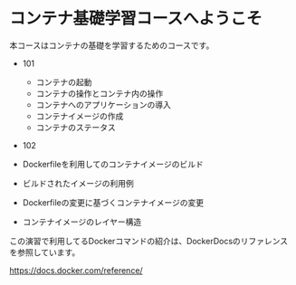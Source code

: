 # コンテナ基礎学習コースへようこそ

本コースはコンテナの基礎を学習するためのコースです。

- 101
  - コンテナの起動
  - コンテナの操作とコンテナ内の操作
  - コンテナへのアプリケーションの導入
  - コンテナイメージの作成
  - コンテナのステータス
  

- 102
 - Dockerfileを利用してのコンテナイメージのビルド
 - ビルドされたイメージの利用例
 - Dockerfileの変更に基づくコンテナイメージの変更
 - コンテナイメージのレイヤー構造
 
この演習で利用してるDockerコマンドの紹介は、DockerDocsのリファレンスを参照しています。

https://docs.docker.com/reference/